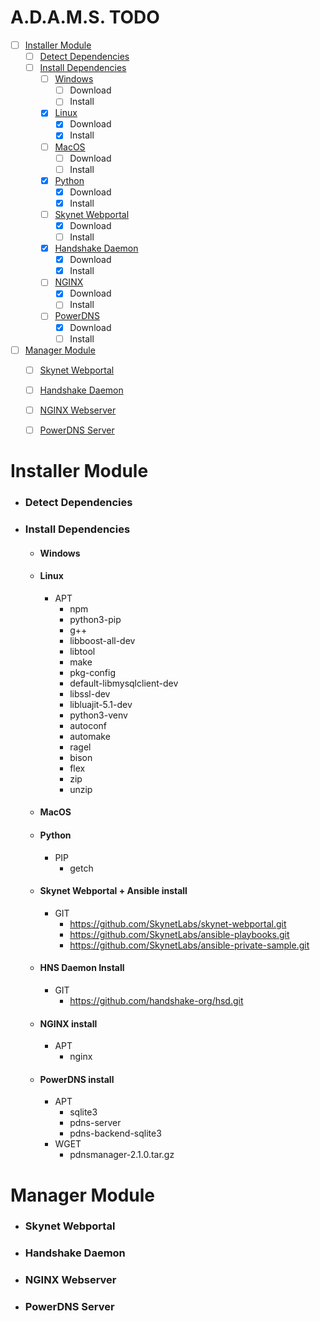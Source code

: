 
# A.D.A.M.S. TODO
- [ ] [Installer Module](#installer-module)
    - [ ] [Detect Dependencies](#detect-dependencies)
    - [ ] [Install Dependencies](#install-dependencies)
        - [ ] [Windows](#windows)
            - [ ] Download
            - [ ] Install
        - [x] [Linux](#x-linux)
            - [x] Download
            - [x] Install
        - [ ] [MacOS](#macos)
            - [ ] Download
            - [ ] Install
        - [x] [Python](#x-python)
            - [x] Download
            - [x] Install
        - [ ] [Skynet Webportal](#skynet-webportal--ansible-install)
            - [x] Download
            - [ ] Install
        - [x] [Handshake Daemon](#x-hns-full-node-install)
            - [x] Download
            - [x] Install
        - [ ] [NGINX](#nginx-install)
            - [x] Download
            - [ ] Install
        - [ ] [PowerDNS](#powerdns-install)
            - [x] Download
            - [ ] Install
- [ ] [Manager Module](#system-configuration-module)
    - [ ] [Skynet Webportal](#skynet-webportal)
    - [ ] [Handshake Daemon](#handshake-daemon)
    - [ ] [NGINX Webserver](#nginx)
    - [ ] [PowerDNS Server](#powerdns-server)


# Installer Module
- ### **Detect Dependencies**

- ### **Install Dependencies**
    - #### **Windows**

    - #### **Linux**
        - APT
            - npm
            - python3-pip
            - g++
            - libboost-all-dev
            - libtool
            - make
            - pkg-config
            - default-libmysqlclient-dev
            - libssl-dev
            - libluajit-5.1-dev
            - python3-venv
            - autoconf
            - automake
            - ragel
            - bison
            - flex
            - zip
            - unzip
    - #### **MacOS**
    - #### **Python**
        - PIP
            - getch
    - #### **Skynet Webportal + Ansible install**
        - GIT
            - https://github.com/SkynetLabs/skynet-webportal.git
            - https://github.com/SkynetLabs/ansible-playbooks.git
            - https://github.com/SkynetLabs/ansible-private-sample.git
    - #### **HNS Daemon Install**
        - GIT
            - https://github.com/handshake-org/hsd.git
    - #### **NGINX install**
        - APT
            - nginx
    - #### **PowerDNS install**
        - APT
            - sqlite3
            - pdns-server
            - pdns-backend-sqlite3
        - WGET
            - pdnsmanager-2.1.0.tar.gz

# Manager Module
- ### **Skynet Webportal**
- ### **Handshake Daemon**
- ### **NGINX Webserver**
- ### **PowerDNS Server**
 